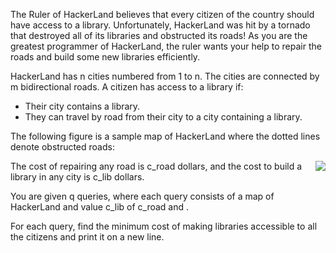 The Ruler of HackerLand believes that every citizen of the country should have access to a library. Unfortunately, HackerLand was hit by a tornado that destroyed all of its libraries and obstructed its roads! As you are the greatest programmer of HackerLand, the ruler wants your help to repair the roads and build some new libraries efficiently.

HackerLand has n cities numbered from 1 to n. The cities are connected by m bidirectional roads. A citizen has access to a library if:

- Their city contains a library.
- They can travel by road from their city to a city containing a library.

The following figure is a sample map of HackerLand where the dotted lines denote obstructed roads:

<img src="https://s3.amazonaws.com/hr-challenge-images/0/1481983010-b779ad2b2b-torque1.png" align="right" />

The cost of repairing any road is c_road dollars, and the cost to build a library in any city is c_lib dollars.

You are given q queries, where each query consists of a map of HackerLand and value c_lib of c_road and .

For each query, find the minimum cost of making libraries accessible to all the citizens and print it on a new line.